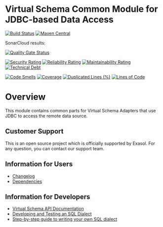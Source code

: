 # Virtual Schema Common Module for JDBC-based Data Access

[![Build Status](https://travis-ci.com/exasol/virtual-schema-common-jdbc.svg?branch=main)](https://travis-ci.com/exasol/virtual-schema-common-jdbc)
[![Maven Central](https://img.shields.io/maven-central/v/com.exasol/virtual-schema-common-jdbc)](https://search.maven.org/artifact/com.exasol/virtual-schema-common-jdbc)

SonarCloud results:

[![Quality Gate Status](https://sonarcloud.io/api/project_badges/measure?project=com.exasol%3Avirtual-schema-common-jdbc&metric=alert_status)](https://sonarcloud.io/dashboard?id=com.exasol%3Avirtual-schema-common-jdbc)

[![Security Rating](https://sonarcloud.io/api/project_badges/measure?project=com.exasol%3Avirtual-schema-common-jdbc&metric=security_rating)](https://sonarcloud.io/dashboard?id=com.exasol%3Avirtual-schema-common-jdbc)
[![Reliability Rating](https://sonarcloud.io/api/project_badges/measure?project=com.exasol%3Avirtual-schema-common-jdbc&metric=reliability_rating)](https://sonarcloud.io/dashboard?id=com.exasol%3Avirtual-schema-common-jdbc)
[![Maintainability Rating](https://sonarcloud.io/api/project_badges/measure?project=com.exasol%3Avirtual-schema-common-jdbc&metric=sqale_rating)](https://sonarcloud.io/dashboard?id=com.exasol%3Avirtual-schema-common-jdbc)
[![Technical Debt](https://sonarcloud.io/api/project_badges/measure?project=com.exasol%3Avirtual-schema-common-jdbc&metric=sqale_index)](https://sonarcloud.io/dashboard?id=com.exasol%3Avirtual-schema-common-jdbc)

[![Code Smells](https://sonarcloud.io/api/project_badges/measure?project=com.exasol%3Avirtual-schema-common-jdbc&metric=code_smells)](https://sonarcloud.io/dashboard?id=com.exasol%3Avirtual-schema-common-jdbc)
[![Coverage](https://sonarcloud.io/api/project_badges/measure?project=com.exasol%3Avirtual-schema-common-jdbc&metric=coverage)](https://sonarcloud.io/dashboard?id=com.exasol%3Avirtual-schema-common-jdbc)
[![Duplicated Lines (%)](https://sonarcloud.io/api/project_badges/measure?project=com.exasol%3Avirtual-schema-common-jdbc&metric=duplicated_lines_density)](https://sonarcloud.io/dashboard?id=com.exasol%3Avirtual-schema-common-jdbc)
[![Lines of Code](https://sonarcloud.io/api/project_badges/measure?project=com.exasol%3Avirtual-schema-common-jdbc&metric=ncloc)](https://sonarcloud.io/dashboard?id=com.exasol%3Avirtual-schema-common-jdbc)

# Overview

This module contains common parts for Virtual Schema Adapters that use JDBC to access the remote data source.

## Customer Support

This is an open source project which is officially supported by Exasol. For any question, you can contact our support team.

## Information for Users

* [Changelog](doc/changes/changelog.md)
* [Dependencies](dependencies.md)

## Information for Developers

* [Virtual Schema API Documentation][vs-api]
* [Developing and Testing an SQL Dialect](doc/development/developing_a_dialect.md)
* [Step-by-step guide to writing your own SQL dialect](doc/development/step_by_step_guide_to_writing_your_own_dialect.md)


[vs-api]: https://github.com/exasol/virtual-schema-common-java/blob/main/doc/development/api/virtual_schema_api.md
